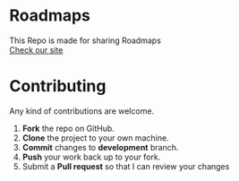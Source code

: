 # Roadmaps
This Repo is made for sharing Roadmaps <br>
<a href="https://iarchitsharma.github.io/Roadmaps/">Check our site</a>

Contributing
==========
Any kind of contributions are welcome.

1. **Fork** the repo on GitHub.
2. **Clone** the project to your own machine.
3. **Commit** changes to **development** branch.
4. **Push** your work back up to your fork.
5. Submit a **Pull request** so that I can review your changes
